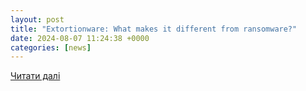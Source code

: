 ```yaml
---
layout: post
title: "Extortionware: What makes it different from ransomware?"
date: 2024-08-07 11:24:38 +0000
categories: [news]
---
```


[Читати далі](https://technology.inquirer.net/136233/extortionware-what-makes-it-different-from-ransomware)
